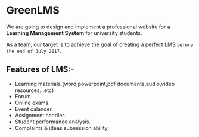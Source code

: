 # GreenLMS #
We are going to design and implement a professional website for a **Learning Management System** for university students.

As a team, our target is to achieve the goal of creating a perfect LMS ```before the end of July 2017```.

## Features of LMS:- ##
* Learning materials.(word,powerpoint,pdf documents,audio,video resources...etc)
* Forum.
* Online exams.
* Event calander.
* Assignment handler.
* Student performance analysis.
* Complaints & ideas submission ability.
